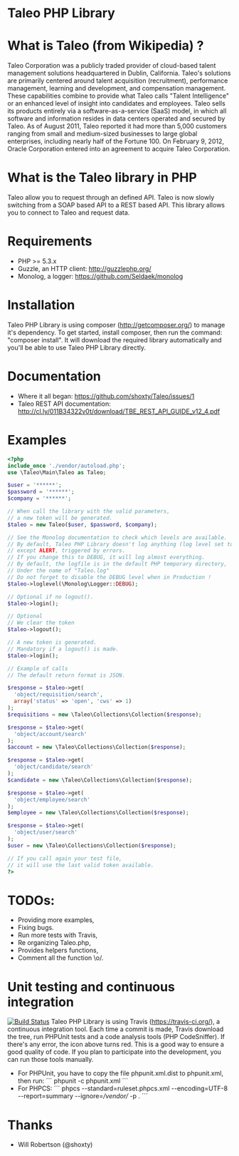 Taleo PHP Library
=================

What is Taleo (from Wikipedia) ?
================================
Taleo Corporation was a publicly traded provider of cloud-based talent management solutions headquartered in Dublin, California.
Taleo's solutions are primarily centered around talent acquisition (recruitment), performance management, learning and development, and compensation management.
These capabilities combine to provide what Taleo calls "Talent Intelligence" or an enhanced level of insight into candidates and employees.
Taleo sells its products entirely via a software-as-a-service (SaaS) model, in which all software and information resides in data centers operated and secured by Taleo.
As of August 2011, Taleo reported it had more than 5,000 customers ranging from small and medium-sized businesses to large global enterprises, including nearly half of the Fortune 100.
On February 9, 2012, Oracle Corporation entered into an agreement to acquire Taleo Corporation.

What is the Taleo library in PHP
================================
Taleo allow you to request through an defined API.
Taleo is now slowly switching from a SOAP based API to a REST based API.
This library allows you to connect to Taleo and request data.

Requirements
============
 * PHP >= 5.3.x
 * Guzzle, an HTTP client: http://guzzlephp.org/
 * Monolog, a logger: https://github.com/Seldaek/monolog

Installation
============
Taleo PHP Library is using composer (http://getcomposer.org/) to manage it's dependency.
To get started, install composer, then run the command: "composer install".
It will download the required library automatically and you'll be able to use Taleo PHP Library directly.

Documentation
=============
 * Where it all began: https://github.com/shoxty/Taleo/issues/1
 * Taleo REST API documentation: http://cl.ly/011B34322v0t/download/TBE_REST_API_GUIDE_v12_4.pdf

Examples
========

```php
<?php
include_once './vendor/autoload.php';
use \Taleo\Main\Taleo as Taleo;

$user = '******';
$password = '******';
$company = '******';

// When call the library with the valid parameters,
// a new token will be generated.
$taleo = new Taleo($user, $password, $company);

// See the Monolog documentation to check which levels are available.
// By default, Taleo PHP Library doesn't log anything (log level set to ALERT)
// except ALERT, triggered by errors.
// If you change this to DEBUG, it will log almost everything.
// By default, the logfile is in the default PHP temporary directory,
// Under the name of "Taleo.log"
// Do not forget to disable the DEBUG level when in Production !
$taleo->loglevel(\Monolog\Logger::DEBUG);

// Optional if no logout().
$taleo->login();

// Optional
// We clear the token
$taleo->logout();

// A new token is generated.
// Mandatory if a logout() is made.
$taleo->login();

// Example of calls
// The default return format is JSON.

$response = $taleo->get(
  'object/requisition/search',
  array('status' => 'open', 'cws' => 1)
);
$requisitions = new \Taleo\Collections\Collection($response);

$response = $taleo->get(
  'object/account/search'
);
$account = new \Taleo\Collections\Collection($response);

$response = $taleo->get(
  'object/candidate/search'
);
$candidate = new \Taleo\Collections\Collection($response);

$response = $taleo->get(
  'object/employee/search'
);
$employee = new \Taleo\Collections\Collection($response);

$response = $taleo->get(
  'object/user/search'
);
$user = new \Taleo\Collections\Collection($response);

// If you call again your test file,
// it will use the last valid token available.
?>
```
TODOs:
======
 * Providing more examples,
 * Fixing bugs.
 * Run more tests with Travis,
 * Re organizing Taleo.php,
 * Provides helpers functions,
 * Comment all the function \o/.

Unit testing and continuous integration
=======================================
[![Build Status](https://secure.travis-ci.org/Polzme/Taleo.png)](http://travis-ci.org/Polzme/Taleo)
Taleo PHP Library is using Travis (https://travis-ci.org/), a continuous integration tool.
Each time a commit is made, Travis download the tree, run PHPUnit tests and a code analysis tools (PHP CodeSniffer).
If there's any error, the icon above turns red.
This is a good way to ensure a good quality of code.
If you plan to participate into the development, you can run those tools manually.
 * For PHPUnit, you have to copy the file phpunit.xml.dist to phpunit.xml, then run:
´´´
phpunit -c phpunit.xml
´´´
 * For PHPCS: 
´´´
phpcs --standard=ruleset.phpcs.xml --encoding=UTF-8 --report=summary --ignore=*/vendor/* -p .
´´´

Thanks
======
 * Will Robertson (@shoxty)
